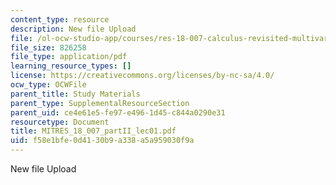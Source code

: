 ```yaml
---
content_type: resource
description: New file Upload
file: /ol-ocw-studio-app/courses/res-18-007-calculus-revisited-multivariable-calculus-fall-2011/f58e1bfe0d4130b9a338a5a959030f9a_MITRES_18_007_partII_lec01.pdf
file_size: 826258
file_type: application/pdf
learning_resource_types: []
license: https://creativecommons.org/licenses/by-nc-sa/4.0/
ocw_type: OCWFile
parent_title: Study Materials
parent_type: SupplementalResourceSection
parent_uid: ce4e61e5-fe97-e496-1d45-c844a0290e31
resourcetype: Document
title: MITRES_18_007_partII_lec01.pdf
uid: f58e1bfe-0d41-30b9-a338-a5a959030f9a
---
```

New file Upload